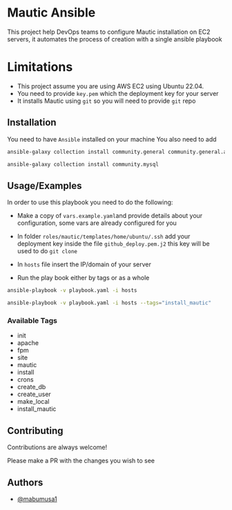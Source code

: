 
# Mautic Ansible

This project help DevOps teams to configure Mautic installation on EC2 servers, it automates the process of creation with a single ansible playbook

# Limitations
- This project assume you are using AWS EC2 using Ubuntu 22.04.
- You need to provide `key.pem` which the deployment key for your server
- It installs Mautic using `git` so you will need to provide `git` repo 

## Installation

You need to have `Ansible` installed on your machine
You also need to add 

```bash
ansible-galaxy collection install community.general community.general.apache2_module

ansible-galaxy collection install community.mysql

```

## Usage/Examples
In order to use this playbook you need to do the following: 
- Make a copy of `vars.example.yaml`and provide details about your configuration, some vars are already configured for you
- In folder `roles/mautic/templates/home/ubuntu/.ssh` add your deployment key inside the file `github_deploy.pem.j2` this key will be used to do `git clone`
- In `hosts` file insert the IP/domain of your server

- Run the play book either by tags or as a whole

```bash
ansible-playbook -v playbook.yaml -i hosts 

ansible-playbook -v playbook.yaml -i hosts --tags="install_mautic"
```


### Available Tags
- init
- apache
- fpm 
- site 
- mautic
- install
- crons
- create_db
- create_user
- make_local
- install_mautic




## Contributing

Contributions are always welcome!

Please make a PR with the changes you wish to see

## Authors

- [@mabumusa1](https://www.github.com/mabumusa1)


